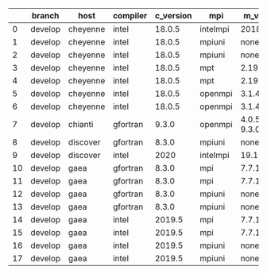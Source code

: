 |    | branch   | host     | compiler   | c_version   | mpi      | m_version       | o_g   | os     | build   | u_pass   | u_fail   | s_pass   | s_fail   | e_pass   | e_fail   | nuopc_pass   | nuopc_fail   | artifacts_hash                           | modified            |
|----|----------|----------|------------|-------------|----------|-----------------|-------|--------|---------|----------|----------|----------|----------|----------|----------|--------------|--------------|------------------------------------------|---------------------|
|  0 | develop  | cheyenne | intel      | 18.0.5      | intelmpi | 2018.4.274      | O     | Linux  | Pass    | 13685    | 0        | 49       | 0        | 80       | 0        | 50           | 0            | e820d1e1ea5461458ecfa1814089a80b8bfa6e7f | 02/27/2022_19:27:16 |
|  1 | develop  | cheyenne | intel      | 18.0.5      | mpiuni   | none            | O     | Linux  | Pass    | 12158    | 0        | 8        | 0        | 43       | 0        | 0            | 50           | b9e65848ae347ad698c4bc45fcefb138a9e3a4e1 | 02/27/2022_19:27:16 |
|  2 | develop  | cheyenne | intel      | 18.0.5      | mpiuni   | none            | g     | Linux  | Pass    | 12158    | 0        | 8        | 0        | 43       | 0        | 0            | 50           | d73cd12e5a57928ffbc0a629930196e7712eb50f | 02/27/2022_19:27:16 |
|  3 | develop  | cheyenne | intel      | 18.0.5      | mpt      | 2.19            | O     | Linux  | Pass    | 13685    | 0        | 49       | 0        | 80       | 0        | 50           | 0            | a7d44285cd0a6f738a85129f8fe7fcbcc7195ebc | 02/27/2022_19:27:16 |
|  4 | develop  | cheyenne | intel      | 18.0.5      | mpt      | 2.19            | g     | Linux  | Pass    | 13685    | 0        | 49       | 0        | 80       | 0        | 50           | 0            | 5c410c20e503eb5fcd137a87c17eb888a8e84a50 | 02/27/2022_19:27:16 |
|  5 | develop  | cheyenne | intel      | 18.0.5      | openmpi  | 3.1.4           | O     | Linux  | Pass    | 13685    | 0        | 49       | 0        | 80       | 0        | 50           | 0            | 3a44193db033ba6f31dc43e39e690220ec76355a | 02/27/2022_19:27:16 |
|  6 | develop  | cheyenne | intel      | 18.0.5      | openmpi  | 3.1.4           | g     | Linux  | Pass    | 13685    | 0        | 49       | 0        | 80       | 0        | 50           | 0            | f74748fcb08665886707a3de6e0d6cf30a5d38d7 | 02/27/2022_19:27:16 |
|  7 | develop  | chianti  | gfortran   | 9.3.0       | openmpi  | 4.0.5-gcc-9.3.0 | O     | Linux  | Pass    | pending  | pending  | pending  | pending  | pending  | pending  | pending      | pending      | 8e9d53fb4f2d96cae11c0bae23579773180797e8 | 02/27/2022_19:27:42 |
|  8 | develop  | discover | gfortran   | 8.3.0       | mpiuni   | none            | O     | Linux  | Pass    | 12158    | 0        | 8        | 0        | 43       | 0        | 0            | 50           | 6a3214af0e619e244fd4e16e67b949eeb461e291 | 02/27/2022_19:28:12 |
|  9 | develop  | discover | intel      | 2020        | intelmpi | 19.1.3.304      | g     | Linux  | Pass    | 13685    | 0        | 49       | 0        | 80       | 0        | 50           | 0            | 2bb69e3cad201e12074e2b993301923fafaf70f1 | 02/27/2022_19:28:12 |
| 10 | develop  | gaea     | gfortran   | 8.3.0       | mpi      | 7.7.11          | O     | Unicos | Pass    | 13684    | 1        | 49       | 0        | 80       | 0        | 47           | 3            | cb98d43ef965126a14d9ab2ce4e5f8a8aaeabbc4 | 02/27/2022_19:28:38 |
| 11 | develop  | gaea     | gfortran   | 8.3.0       | mpi      | 7.7.11          | g     | Unicos | Pass    | 13684    | 1        | 49       | 0        | 80       | 0        | 47           | 3            | f35941f5043a83c5813786bb9c4199ffc9f50bc1 | 02/27/2022_19:28:38 |
| 12 | develop  | gaea     | gfortran   | 8.3.0       | mpiuni   | none            | O     | Unicos | Pass    | 12158    | 0        | 8        | 0        | 43       | 0        | 0            | 50           | 98b9fecf4eb6d53b73a1cc169661fbe588fc3aa0 | 02/27/2022_19:28:38 |
| 13 | develop  | gaea     | gfortran   | 8.3.0       | mpiuni   | none            | g     | Unicos | Pass    | 12158    | 0        | 8        | 0        | 43       | 0        | 0            | 50           | f9a889ac0e205934b53e3b3d2856af20f8f47044 | 02/27/2022_19:28:38 |
| 14 | develop  | gaea     | intel      | 2019.5      | mpi      | 7.7.11          | O     | Unicos | Pass    | 13670    | 15       | 49       | 0        | 80       | 0        | 47           | 3            | 643b79b7831b42641d4f31e440800d61d8a89dba | 02/27/2022_19:28:38 |
| 15 | develop  | gaea     | intel      | 2019.5      | mpi      | 7.7.11          | g     | Unicos | Pass    | 13670    | 15       | 49       | 0        | 80       | 0        | 47           | 3            | d451b1b65667d230cedebb6118bcdddfdc0904ad | 02/27/2022_19:28:38 |
| 16 | develop  | gaea     | intel      | 2019.5      | mpiuni   | none            | O     | Unicos | Pass    | 12143    | 15       | 8        | 0        | 43       | 0        | 0            | 50           | e68378f8d26292173d48b50dc0bad5e1b47e170c | 02/27/2022_19:28:38 |
| 17 | develop  | gaea     | intel      | 2019.5      | mpiuni   | none            | g     | Unicos | Pass    | 12143    | 15       | 8        | 0        | 43       | 0        | 0            | 50           | 70d47618d478a2c5447e6fa19b907429b96f8f9d | 02/27/2022_19:28:38 |